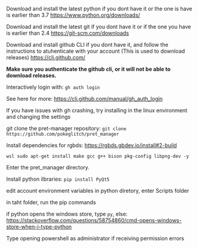 Download and install the latest python if you dont have it or the one is have is earlier than 3.7
https://www.python.org/downloads/

Download and install the latest git if you dont have it or if the one you have is earlier than 2.4
https://git-scm.com/downloads

Download and install github CLI if you dont have it, and follow the instructions to atuhenticate with your account (This is used to download releases)
https://cli.github.com/

**Make sure you authenticate the github cli, or it will not be able to download releases.**

Interactively login with:
`gh auth login`

See here for more: https://cli.github.com/manual/gh_auth_login

If you have issues with gh crashing, try installing in the linux environment and changing the settings


git clone the pret-manager repository:
`git clone https://github.com/pokeglitch/pret_manager`

Install dependencies for rgbds:
https://rgbds.gbdev.io/install#2-build

`wsl sudo apt-get install make gcc g++ bison pkg-config libpng-dev -y`

Enter the pret_manager directory.

Install python ilbraries:
`pip install PyQt5`

edit account environment variables
in python diretory, enter Scripts folder

in taht folder, run the pip commands

if python opens the windows store, type `py`, else:
https://stackoverflow.com/questions/58754860/cmd-opens-windows-store-when-i-type-python

Type opening powershell as administrator if receiving permission errors
